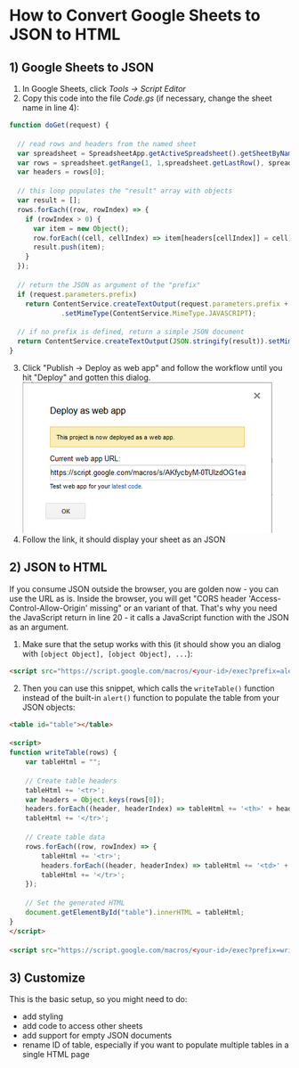 # How to Convert Google Sheets to JSON to HTML

## 1) Google Sheets to JSON

1. In Google Sheets, click _Tools -> Script Editor_
1. Copy this code into the file _Code.gs_ (if necessary, change the sheet name in line 4):
```javascript
function doGet(request) {
  
  // read rows and headers from the named sheet
  var spreadsheet = SpreadsheetApp.getActiveSpreadsheet().getSheetByName('Sheet1');
  var rows = spreadsheet.getRange(1, 1,spreadsheet.getLastRow(), spreadsheet.getLastColumn()).getValues();
  var headers = rows[0];
  
  // this loop populates the "result" array with objects 
  var result = [];
  rows.forEach((row, rowIndex) => {
    if (rowIndex > 0) { 
      var item = new Object();
      row.forEach((cell, cellIndex) => item[headers[cellIndex]] = cell);
      result.push(item);           
    }
  });
  
  // return the JSON as argument of the "prefix"
  if (request.parameters.prefix)
    return ContentService.createTextOutput(request.parameters.prefix + '(' + JSON.stringify(result) + ')')
             .setMimeType(ContentService.MimeType.JAVASCRIPT);

  // if no prefix is defined, return a simple JSON document
  return ContentService.createTextOutput(JSON.stringify(result)).setMimeType(ContentService.MimeType.JSON);
} 
```
3. Click "Publish -> Deploy as web app" and follow the workflow until you hit "Deploy" and gotten this dialog.
![Deploy as web app](deploy-as-web-app.png)
4. Follow the link, it should display your sheet as an JSON



## 2) JSON to HTML

If you consume JSON outside the browser, you are golden now - you can use the URL as is. Inside the browser, you will get "CORS header 'Access-Control-Allow-Origin' missing" or an variant of that. That's why you need the JavaScript return in line 20 - it calls a JavaScript function with the JSON as an argument.

1. Make sure that the setup works with this (it should show you an dialog with `[object Object], [object Object], ...`):
```html
<script src="https://script.google.com/macros/<your-id>/exec?prefix=alert"></script>
```
2. Then you can use this snippet, which calls the `writeTable()` function instead of the built-in `alert()` function to populate the table from your JSON objects:
```html
<table id="table"></table>

<script>
function writeTable(rows) {
    var tableHtml = "";

    // Create table headers
    tableHtml += '<tr>';	
    var headers = Object.keys(rows[0]);
    headers.forEach((header, headerIndex) => tableHtml += '<th>' + header + '</th>');
    tableHtml += '</tr>';	
  
    // Create table data
    rows.forEach((row, rowIndex) => {
        tableHtml += '<tr>';
        headers.forEach((header, headerIndex) => tableHtml += '<td>' + row[header] + '</td>');
        tableHtml += '</tr>'; 
    });
        
    // Set the generated HTML 
    document.getElementById("table").innerHTML = tableHtml;
}
</script>

<script src="https://script.google.com/macros/<your-id>/exec?prefix=writeTable"></script>
```



## 3) Customize

This is the basic setup, so you might need to do:

- add styling
- add code to access other sheets
- add support for empty JSON documents
- rename ID of table, especially if you want to populate multiple tables in a single HTML page
